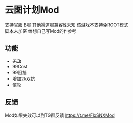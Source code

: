 # 云图计划Mod
支持官服 B服 其他渠道服兼容性未知 该游戏不支持免ROOT模式  
脚本未加密 给想自己写Mod的作参考

## 功能
* 无敌
* 99Cost
* 99阻挡
* 增加2k双抗
* 倍攻

## 反馈
Mod如果失效可以到TG群反馈 https://t.me/FlxSNXMod
